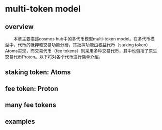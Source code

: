 # multi-token model  

## overview
  　　本章主要描述cosmos hub中的多代币模型multi-token model。在多代币模型中，代币的抵押和交易功能分离，其抵押功能由权益代币（staking token）Atoms实现，而交易代币（fee tokens）则采用多种交易代币，其中也包括了原生交易代币Proton。以下将对各个代币进行简单介绍。
## staking token: Atoms  

## fee token: Proton

## many fee tokens  

## examples
